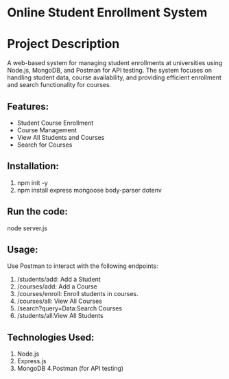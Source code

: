 # Online Student Enrollment System

# Project Description
A web-based system for managing student enrollments at universities using Node.js, MongoDB, and Postman for API testing. The system focuses on handling student data, course availability, and providing efficient enrollment and search functionality for courses.

## Features:
- Student Course Enrollment
- Course Management
- View All Students and Courses
- Search for Courses

## Installation:
1. npm init -y
2. npm install express mongoose body-parser dotenv

## Run the code:
node server.js

## Usage:
Use Postman to interact with the following endpoints:
 1. /students/add: Add a Student
 2. /courses/add: Add a Course
 3. /courses/enroll: Enroll students in courses.
 4. /courses/all: View All Courses
 5. /search?query=Data:Search Courses
 6. /students/all:View All Students

## Technologies Used:
1. Node.js
2. Express.js
3. MongoDB
4.Postman (for API testing)

